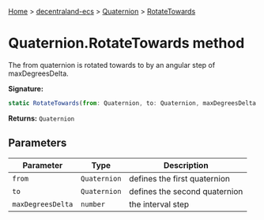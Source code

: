 [Home](./index) &gt; [decentraland-ecs](./decentraland-ecs.md) &gt; [Quaternion](./decentraland-ecs.quaternion.md) &gt; [RotateTowards](./decentraland-ecs.quaternion.rotatetowards.md)

# Quaternion.RotateTowards method

The from quaternion is rotated towards to by an angular step of maxDegreesDelta.

**Signature:**
```javascript
static RotateTowards(from: Quaternion, to: Quaternion, maxDegreesDelta: number): Quaternion;
```
**Returns:** `Quaternion`

## Parameters

|  Parameter | Type | Description |
|  --- | --- | --- |
|  `from` | `Quaternion` | defines the first quaternion |
|  `to` | `Quaternion` | defines the second quaternion |
|  `maxDegreesDelta` | `number` | the interval step |

